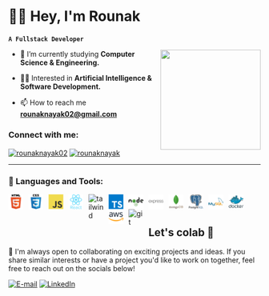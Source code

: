 # 🏄‍♂️ Hey, I'm Rounak

**`A Fullstack Developer`**

<img align="right" width="200" height="200" src="https://www.slazzer.com/downloads/0eaab004-d59f-11ee-af44-42010a800009/Untitled%20design%20%2811%29_prev_ui.png" />

- 🌱 I’m currently studying **Computer Science & Engineering.**

- 🧑‍💻 Interested in **Artificial Intelligence & Software Development.**

- 📫 How to reach me **rounaknayak02@gmail.com**

<h3 align="left">Connect with me:</h3>
<p align="left">
<a href="https://twitter.com/rounaknayak02" target="blank"><img align="center" src="https://raw.githubusercontent.com/rahuldkjain/github-profile-readme-generator/master/src/images/icons/Social/twitter.svg" alt="rounaknayak02" height="30" width="40" /></a>
<a href="https://linkedin.com/in/rounaknayak" target="blank"><img align="center" src="https://raw.githubusercontent.com/rahuldkjain/github-profile-readme-generator/master/src/images/icons/Social/linked-in-alt.svg" alt="rounaknayak" height="30" width="40" /></a>
</p>

---

### 🧰 Languages and Tools:

<p align="left">
  <img align="left" width="30px" style="padding-right:10px;" src="https://raw.githubusercontent.com/devicons/devicon/master/icons/html5/html5-original-wordmark.svg" alt="html5"/>
  <img align="left" width="30px" style="padding-right:10px;" src="https://raw.githubusercontent.com/devicons/devicon/master/icons/css3/css3-original-wordmark.svg" alt="css3"/>
  <img align="left" width="30px" style="padding-right:10px;" src="https://raw.githubusercontent.com/devicons/devicon/master/icons/javascript/javascript-original.svg" alt="javascript"/>
  <img align="left" width="30px" style="padding-right:10px;" src="https://raw.githubusercontent.com/devicons/devicon/master/icons/react/react-original-wordmark.svg" alt="react"/>
  <img align="left" width="30px" style="padding-right:10px;" src="https://www.vectorlogo.zone/logos/tailwindcss/tailwindcss-icon.svg" alt="tailwind"/>
  <img align="left" width="30px" style="padding-right:10px;" src="https://raw.githubusercontent.com/devicons/devicon/master/icons/typescript/typescript-original.svg" alt="typescript"/>
  <img align="left" width="30px" style="padding-right:10px;" src="https://raw.githubusercontent.com/devicons/devicon/master/icons/nodejs/nodejs-original-wordmark.svg" alt="nodejs"/>
  <img align="left" width="30px" style="padding-right:10px;" src="https://raw.githubusercontent.com/devicons/devicon/master/icons/express/express-original-wordmark.svg" alt="express"/>
  <img align="left" width="30px" style="padding-right:10px;" src="https://raw.githubusercontent.com/devicons/devicon/master/icons/mongodb/mongodb-original-wordmark.svg" alt="mongodb"/>
  <img align="left" width="30px" style="padding-right:10px;" src="https://raw.githubusercontent.com/devicons/devicon/master/icons/postgresql/postgresql-original-wordmark.svg" alt="postgresql"/>
  <img align="left" width="30px" style="padding-right:10px;" src="https://raw.githubusercontent.com/devicons/devicon/master/icons/mysql/mysql-original-wordmark.svg" alt="mysql"/>
  <img align="left" width="30px" style="padding-right:10px;" src="https://raw.githubusercontent.com/devicons/devicon/master/icons/docker/docker-original-wordmark.svg" alt="docker"/>
  <img align="left" width="30px" style="padding-right:10px;" src="https://raw.githubusercontent.com/devicons/devicon/master/icons/amazonwebservices/amazonwebservices-original-wordmark.svg" alt="aws"/>
  <img align="left" width="30px" style="padding-right:10px;" src="https://www.vectorlogo.zone/logos/git-scm/git-scm-icon.svg" alt="git"/>
</p>
<br>
<br>

## Let's colab 🚀

🌟 I'm always open to collaborating on exciting projects and ideas. If you share similar interests or have a project you'd like to work on together, feel free to reach out on the socials below!

<p>
  <a href="mailto:rounaknayak02@gmail.com" target="_blank"><img alt="E-mail" src="https://img.shields.io/badge/-Gmail-ea4335?style=flat-square&logo=Gmail&logoColor=white" /></a>
  <a href="https://linkedin.com/in/rounaknayak" target="_blank"><img alt="LinkedIn" src="https://img.shields.io/badge/-LinkedIn-007ACC?style=flat-square&logo=linkedin&logoColor=white" />
</p>

